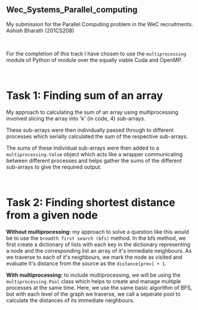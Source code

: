 ## Wec_Systems_Parallel_computing
My submission for the Parallel Computing problem in the WeC recruitments. Ashish Bharath (201CS208)

<br>

For the completion of this track I have chosen to use the `multiprocessing` module of Python of module over the equally viable Cuda and OpenMP.

<br>

# **Task 1:** Finding sum of an array

My approach to calculating the sum of an array using multiprocessing involved slicing the array into 'k' (in code, 4) sub-arrays.

These sub-arrays were then individually passed through to different processes which serially calculated the sum of the respective sub-arrays.

The sums of these individual sub-arrays were then added to a `multiprocessing.Value` object which acts like a wrapper communicating between different processes and helps gather the sums of the different sub-arrays to give the required output.

<br>

# **Task 2:** Finding shortest distance from a given node

**Without multiprocessing:** my approach to solve a question like this would be to use the `breadth first search (bfs)` method. 
In the bfs method, we first create a dictionary of lists with each key in the dictionary representing a node and the corresponding list an array of it's immediate neighbours. As we traverse to each of it's neighbours, we mark the node as visited and evaluate it's distance from the source as the `distance[prev] + 1`.

**With multiprocessing:** to include multiprocessing, we will be using the `multiprocessing.Pool` class which helps to create and manage multiple processes at the same time. Here, we use the same basic algorithm of BFS, but with each level of the graph we traverse, we call a seperate pool to calculate the distances of its immediate neighbours. 